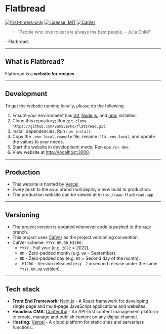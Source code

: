# Flatbread

[![first-timers-only](https://img.shields.io/badge/first--timers--only-friendly-blue.svg)](https://www.firsttimersonly.com/) [![License: MIT](https://img.shields.io/badge/License-MIT-blue.svg)](https://opensource.org/licenses/MIT) [![CalVer](https://img.shields.io/badge/CalVer-YYYY.0M.0D__MICRO-blue)](https://calver.org/)

> "People who love to eat are always the best people. - Julia Child"

\- Flatbread.

---

## What is Flatbread?

Flatbread is a **website for recipes**.

---

## Development

To get the website running locally, please do the following:

1. Ensure your environment has [Git](https://git-scm.com/), [Node.js](https://nodejs.org/en/), and [npm](https://www.npmjs.com/) installed.
2. Clone this repository; Run `git clone https://github.com/SamSverko/flatbread.git`.
3. Install dependencies; Run `npm install`.
4. Copy the `.env.local.example` file, rename it to `.env.local`, and update the values to your needs.
5. Start the website in development mode; Run `npm run dev`.
6. View website at [http://localhost:3000](http://localhost:3000).

---

## Production

- This website is hosted by [Vercel](https://vercel.com/).
- Every push to the `main` branch will deploy a new build to production.
- The production website can be viewed at `https://www.flatbread.app`.

---

## Versioning

- The project version is updated whenever code is pushed to the `main` branch.
- This project uses [CalVer](https://calver.org/) as the project versioning convention.
- CalVer scheme: `YYYY.0M.0D_MICRO`:
  - `YYYY` - Full year (e.g. `2022` = 2022).
  - `0M` - Zero-padded month (e.g. `09` = September).
  - `0D` - Zero-padded day (e.g. `02` = Second day of the month).
  - `_MICRO` - Version released (e.g. `_2` = second release under the same `YYYY.0M.0D` version).

---

## Tech stack

- **Front End Framework:** [Next.js](https://nextjs.org/) - A React framework for developing single page and multi-page JavaScript applications and websites.
- **Headless CMS:** [Contentful](https://www.contentful.com/) - An API-first content management platform to create, manage and publish content on any digital channel.
- **Hosting:** [Vercel](https://aws.amazon.com/ec2/) - A cloud platform for static sites and serverless functions.
